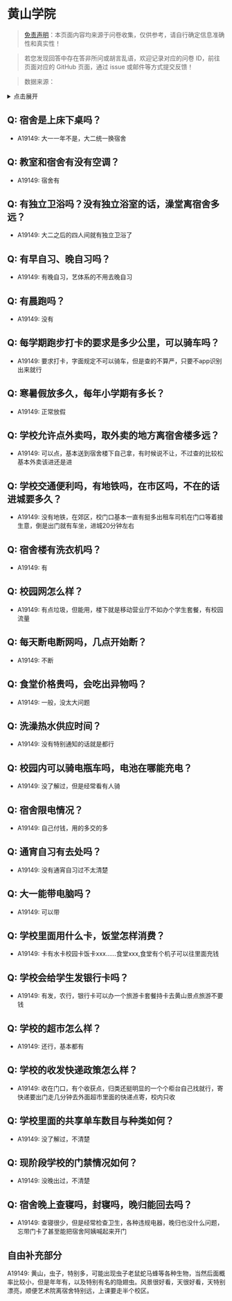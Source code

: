 # 黄山学院

> [免责声明](https://colleges.chat/#_3)：本页面内容均来源于问卷收集，仅供参考，请自行确定信息准确性和真实性！

> 若您发现回答中存在答非所问或胡言乱语，欢迎记录对应的问卷 ID，前往页面对应的 GitHub 页面，通过 issue 或邮件等方式提交反馈！

> 数据来源：

<details><summary>点击展开</summary>
<ul>
<li>A19149: 匿名 (2023 年 06 月)</li>
</ul>
</details>

## Q: 宿舍是上床下桌吗？

- A19149: 大一一年不是，大二统一换宿舍

## Q: 教室和宿舍有没有空调？

- A19149: 宿舍有

## Q: 有独立卫浴吗？没有独立浴室的话，澡堂离宿舍多远？

- A19149: 大二之后的四人间就有独立卫浴了

## Q: 有早自习、晚自习吗？

- A19149: 有晚自习，艺体系的不用去晚自习

## Q: 有晨跑吗？

- A19149: 没有

## Q: 每学期跑步打卡的要求是多少公里，可以骑车吗？

- A19149: 要求打卡，字面规定不可以骑车，但是查的不算严，只要不app识别出来就行

## Q: 寒暑假放多久，每年小学期有多长？

- A19149: 正常放假

## Q: 学校允许点外卖吗，取外卖的地方离宿舍楼多远？

- A19149: 可以点，基本送到宿舍楼下自己拿，有时候说不让，不过查的比较松基本外卖该进还是进

## Q: 学校交通便利吗，有地铁吗，在市区吗，不在的话进城要多久？

- A19149: 没有地铁，在郊区，校门口基本一直有挺多出租车司机在门口等着接生意，倒是出门就有车坐，进城20分钟左右

## Q: 宿舍楼有洗衣机吗？

- A19149: 有

## Q: 校园网怎么样？

- A19149: 有点垃圾，但能用，楼下就是移动营业厅不如办个学生套餐，有校园流量

## Q: 每天断电断网吗，几点开始断？

- A19149: 不断

## Q: 食堂价格贵吗，会吃出异物吗？

- A19149: 一般，没太大问题

## Q: 洗澡热水供应时间？

- A19149: 没有特别通知的话就是都行

## Q: 校园内可以骑电瓶车吗，电池在哪能充电？

- A19149: 没了解过，但是经常看有人骑

## Q: 宿舍限电情况？

- A19149: 自己付钱，用的多交的多

## Q: 通宵自习有去处吗？

- A19149: 没有通宵自习过不太清楚

## Q: 大一能带电脑吗？

- A19149: 可以带

## Q: 学校里面用什么卡，饭堂怎样消费？

- A19149: 卡有水卡校园卡饭卡xxx......食堂xxx,食堂有个机子可以往里面充钱

## Q: 学校会给学生发银行卡吗？

- A19149: 有发，农行，银行卡可以办一个旅游卡套餐持卡去黄山景点旅游不要钱

## Q: 学校的超市怎么样？

- A19149: 还行，基本都有

## Q: 学校的收发快递政策怎么样？

- A19149: 收在门口，有个收获点，归类还挺明显的一个个柜台自己找就行，寄快递要出门走几分钟去外面超市里面的快递点寄，校内只收

## Q: 学校里面的共享单车数目与种类如何？

- A19149: 没了解过，不清楚

## Q: 现阶段学校的门禁情况如何？

- A19149: 没晚出过，不清楚

## Q: 宿舍晚上查寝吗，封寝吗，晚归能回去吗？

- A19149: 查寝很少，但是经常检查卫生，各种违规电器，晚归也没什么问题，忘带门卡了甚至能把宿舍阿姨喊起来开门

## 自由补充部分

A19149: 黄山，虫子，特别多，可能出现虫子老鼠蛇马蜂等各种生物，当然后面概率比较小，但是年年有，以及特别有名的隐翅虫。风景很好看，天很好看，天特别漂亮，顺便艺术院离宿舍特别远，上课要走半个校区。